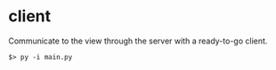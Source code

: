 # client

Communicate to the view through the server with a ready-to-go client.

    $> py -i main.py

